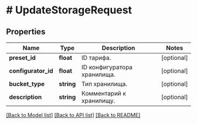 # # UpdateStorageRequest

## Properties

Name | Type | Description | Notes
------------ | ------------- | ------------- | -------------
**preset_id** | **float** | ID тарифа. | [optional]
**configurator_id** | **float** | ID конфигуратора хранилища. | [optional]
**bucket_type** | **string** | Тип хранилища. | [optional]
**description** | **string** | Комментарий к хранилищу. | [optional]

[[Back to Model list]](../../README.md#models) [[Back to API list]](../../README.md#endpoints) [[Back to README]](../../README.md)

